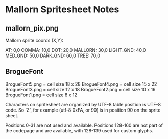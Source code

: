 # Mallorn Spritesheet Notes

## mallorn_pix.png

Mallorn sprite coords (X,Y):

AT:			0,0
COMMA:		10,0
DOT:		20,0
MALLORN:	30,0
LIGHT_GND:	40,0
MED_GND:	50,0
DARK_GND:	60,0
TREE:		70,0

## BrogueFont

BrogueFont5.png = cell size 18 x 28
BrogueFont4.png = cell size 15 x 22
BrogueFont3.png = cell size 12 x 18
BrogueFont2.png = cell size 10 x 16
BrogueFont1.png = cell size 8 x 12

Characters on spritesheet are organized by UTF-8 table
position is UTF-8 code.  So 'Z', for example (utf-8 0xFA, or 90)
is in position 90 on the sprite sheet.

Positions 0-31 are not used and available.
Positions 128-160 are not part of the codepage and are available,
with 128-139 used for custom glyphs.
